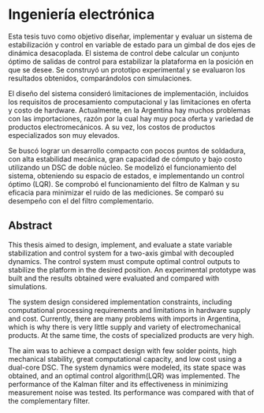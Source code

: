 # Ingeniería electrónica

Esta tesis tuvo como objetivo diseñar, implementar y evaluar un sistema de estabilización y control en variable de estado para un gimbal de dos ejes de dinámica desacoplada. El sistema de control debe calcular un conjunto óptimo de salidas de control para estabilizar la plataforma en la posición en que se desee. Se construyó un prototipo experimental y se evaluaron los resultados obtenidos, comparándolos con simulaciones.

El diseño del sistema consideró limitaciones de implementación, incluidos los requisitos de procesamiento computacional y las limitaciones en oferta y costo de hardware. Actualmente, en la Argentina hay muchos problemas con las importaciones, razón por la cual hay muy poca oferta y variedad de productos electromecánicos. A su vez, los costos de productos especializados son muy elevados.

Se buscó lograr un desarrollo compacto con pocos puntos de soldadura, con alta estabilidad mecánica, gran capacidad de cómputo y bajo costo utilizando un DSC de doble núcleo.
Se modelizó el funcionamiento del sistema, obteniendo su espacio de estados, e implementando un control óptimo (LQR). Se comprobó el funcionamiento del filtro de Kalman y su eficacia para minimizar el ruido de las mediciones. Se comparó su desempeño con el del filtro complementario.

## Abstract

This thesis aimed to design, implement, and evaluate a state variable stabilization and control system for a two-axis gimbal with decoupled dynamics. The control system must compute optimal control outputs to stabilize the platform in the desired position. An experimental prototype was built and the results obtained were evaluated and compared with simulations.

The system design considered implementation constraints, including computational processing requirements and limitations in hardware supply and cost. Currently, there are many problems with imports in Argentina, which is why there is very little supply and variety of electromechanical products. At the same time, the costs of specialized products are very high. 

The aim was to achieve a compact design with few solder points, high mechanical stability, great computational capacity, and low cost using a dual-core DSC. The system dynamics were modeled, its state space was obtained, and an optimal control algorithm(LQR) was implemented. The performance of the Kalman filter and its effectiveness in minimizing measurement noise was tested. Its performance was compared with that of the complementary filter.
